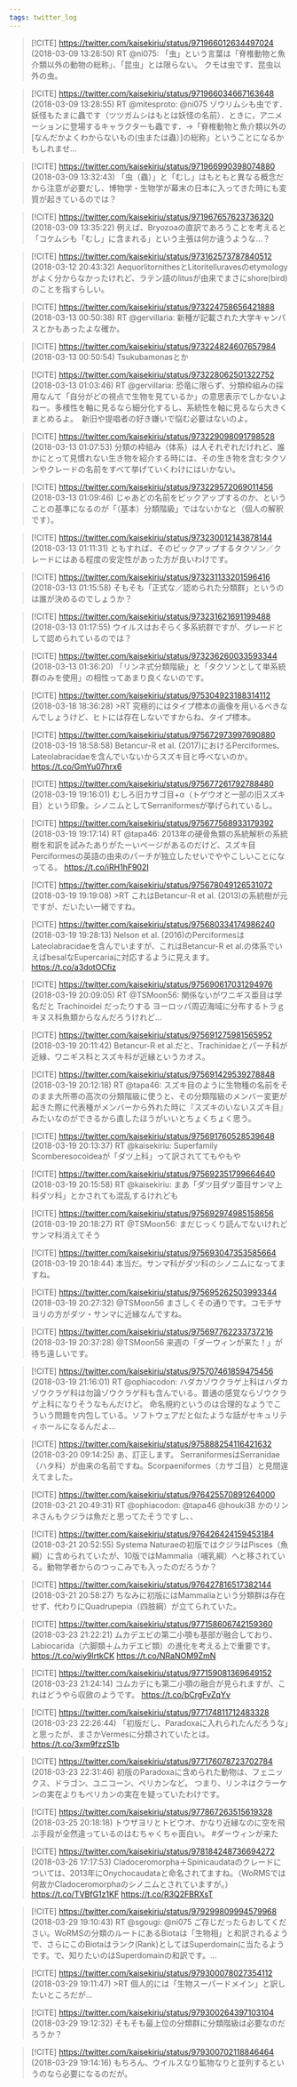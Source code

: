 ```yaml
---
tags: twitter_log
---
```


> [!CITE] https://twitter.com/kaisekiriu/status/971966012634497024 (2018-03-09 13:28:50)
> RT @ni075: 「虫」という言葉は「脊椎動物と魚介類以外の動物の総称」、「昆虫」とは限らない。
> クモは虫です、昆虫以外の虫。

> [!CITE] https://twitter.com/kaisekiriu/status/971966034667163648 (2018-03-09 13:28:55)
> RT @mitesproto: @ni075 ゾウリムシも虫です．妖怪もたまに蟲です（ツツガムシはもとは妖怪の名前）．ときに，アニメーションに登場するキャラクターも蟲です．→「脊椎動物と魚介類以外の[なんだかよくわからないもの(虫または蟲）]の総称」ということになるかもしれませ…

> [!CITE] https://twitter.com/kaisekiriu/status/971966990398074880 (2018-03-09 13:32:43)
> 「虫（蟲）」と「むし」はもともと異なる概念だから注意が必要だし、博物学・生物学が幕末の日本に入ってきた時にも変質が起きているのでは？

> [!CITE] https://twitter.com/kaisekiriu/status/971967657623736320 (2018-03-09 13:35:22)
> 例えば、Bryozoaの直訳であろうことを考えると「コケムシも「むし」に含まれる」という主張は何か違うような…？

> [!CITE] https://twitter.com/kaisekiriu/status/973162573787840512 (2018-03-12 20:43:32)
> AequorlitornithesとLitoritelluravesのetymologyがよく分からなかったけれど、ラテン語のlitusが由来でまさにshore(bird)のことを指すらしい。

> [!CITE] https://twitter.com/kaisekiriu/status/973224758656421888 (2018-03-13 00:50:38)
> RT @gervillaria: 新種が記載された大学キャンパスとかもあったよな確か。

> [!CITE] https://twitter.com/kaisekiriu/status/973224824607657984 (2018-03-13 00:50:54)
> Tsukubamonasとか

> [!CITE] https://twitter.com/kaisekiriu/status/973228062501322752 (2018-03-13 01:03:46)
> RT @gervillaria: 恐竜に限らず、分類枠組みの採用なんて「自分がどの視点で生物を見ているか」の意思表示でしかないよねー。多様性を軸に見るなら細分化するし、系統性を軸に見るなら大きくまとめるよ。　新旧や提唱者の好き嫌いで悩む必要はないのよ。

> [!CITE] https://twitter.com/kaisekiriu/status/973229098091798528 (2018-03-13 01:07:53)
> 分類の枠組み（体系）は人それぞれだけれど、誰かにとって見慣れない生き物を紹介する時には、その生き物を含むタクソンやクレードの名前をすべて挙げていくわけにはいかない。

> [!CITE] https://twitter.com/kaisekiriu/status/973229572069011456 (2018-03-13 01:09:46)
> じゃあどの名前をピックアップするのか、ということの基準になるのが「（基本）分類階級」ではないかなと（個人の解釈です）。

> [!CITE] https://twitter.com/kaisekiriu/status/973230012143878144 (2018-03-13 01:11:31)
> ともすれば、そのピックアップするタクソン／クレードにはある程度の安定性があった方が良いわけです。

> [!CITE] https://twitter.com/kaisekiriu/status/973231133201596416 (2018-03-13 01:15:58)
> そもそも「正式な／認められた分類群」というのは誰が決めるのでしょうか？

> [!CITE] https://twitter.com/kaisekiriu/status/973231621691199488 (2018-03-13 01:17:55)
> ウイルスはおそらく多系統群ですが、グレードとして認められているのでは？

> [!CITE] https://twitter.com/kaisekiriu/status/973236260033593344 (2018-03-13 01:36:20)
> 「リンネ式分類階級」と「タクソンとして単系統群のみを使用」の相性ってあまり良くないのです。

> [!CITE] https://twitter.com/kaisekiriu/status/975304923188314112 (2018-03-18 18:36:28)
> &gt;RT
> 究極的にはタイプ標本の画像を用いるべきなんでしょうけど、ヒトには存在しないですからね、タイプ標本。

> [!CITE] https://twitter.com/kaisekiriu/status/975672973997690880 (2018-03-19 18:58:58)
> Betancur-R et al. (2017)におけるPerciformes、Lateolabracidaeを含んでいないからスズキ目と呼べないのか。https://t.co/GmYu07hrx6

> [!CITE] https://twitter.com/kaisekiriu/status/975677261792788480 (2018-03-19 19:16:01)
> むしろ旧カサゴ目+α（トゲウオと一部の旧スズキ目）という印象。シノニムとしてSerraniformesが挙げられているし。

> [!CITE] https://twitter.com/kaisekiriu/status/975677568933179392 (2018-03-19 19:17:14)
> RT @tapa46: 2013年の硬骨魚類の系統解析の系統樹を和訳を試みたありがたーいページがあるのだけど、スズキ目Perciformesの英語の由来のパーチが独立したせいでややこしいことになってる。
> https://t.co/iRH1hF902I

> [!CITE] https://twitter.com/kaisekiriu/status/975678049126531072 (2018-03-19 19:19:08)
> &gt;RT
> これはBetancur-R et al. (2013)の系統樹が元ですが、だいたい一緒ですね。

> [!CITE] https://twitter.com/kaisekiriu/status/975680334174986240 (2018-03-19 19:28:13)
> Nelson et al. (2016)のPerciformesはLateolabracidaeを含んでいますが、これはBetancur-R et al.の体系でいえばbesalなEupercariaに対応するように見えます。https://t.co/a3dotOCfiz

> [!CITE] https://twitter.com/kaisekiriu/status/975690617031294976 (2018-03-19 20:09:05)
> RT @TSMoon56: 関係ないがワニギス亜目は学名だと
> Trachinoidei
> だったりする
> ヨーロッパ周辺海域に分布するトラｇキヌス科魚類からなんだろうけれど…

> [!CITE] https://twitter.com/kaisekiriu/status/975691275981565952 (2018-03-19 20:11:42)
> Betancur-R et al.だと、Trachinidaeとパーチ科が近縁、ワニギス科とスズキ科が近縁というカオス。

> [!CITE] https://twitter.com/kaisekiriu/status/975691429539278848 (2018-03-19 20:12:18)
> RT @tapa46: スズキ目のように生物種の名前をそのまま大所帯の高次の分類階級に使うと、その分類階級のメンバー変更が起きた際に代表種がメンバーから外れた時に『スズキのいないスズキ目』みたいなのができるから直したほうがいいとちょくちょく思う。

> [!CITE] https://twitter.com/kaisekiriu/status/975691760528539648 (2018-03-19 20:13:37)
> RT @kaisekiriu: Superfamily Scomberesocoideaが「ダツ上科」って訳されててもやもや

> [!CITE] https://twitter.com/kaisekiriu/status/975692351799664640 (2018-03-19 20:15:58)
> RT @kaisekiriu: まあ「ダツ目ダツ亜目サンマ上科ダツ科」とかされても混乱するけれども

> [!CITE] https://twitter.com/kaisekiriu/status/975692974985158656 (2018-03-19 20:18:27)
> RT @TSMoon56: まだじっくり読んでないけれど
> サンマ科消えてそう

> [!CITE] https://twitter.com/kaisekiriu/status/975693047353585664 (2018-03-19 20:18:44)
> 本当だ。サンマ科がダツ科のシノニムになってますね。

> [!CITE] https://twitter.com/kaisekiriu/status/975695262503993344 (2018-03-19 20:27:32)
> @TSMoon56 まさしくその通りです。コモチサヨリの方がダツ・サンマに近縁なんですね。

> [!CITE] https://twitter.com/kaisekiriu/status/975697762233737216 (2018-03-19 20:37:28)
> @TSMoon56 来週の「ダーウィンが来た！」が待ち遠しいです。

> [!CITE] https://twitter.com/kaisekiriu/status/975707461859475456 (2018-03-19 21:16:01)
> RT @ophiacodon: ハダカゾウクラゲ上科はハダカゾウクラゲ科は勿論ゾウクラゲ科も含んでいる。普通の感覚ならゾウクラゲ上科になりそうなもんだけど。
> 命名規約というのは合理的なようでこういう問題を内包している。ソフトウェアだと似たような話がセキュリティホールになるんだよ…

> [!CITE] https://twitter.com/kaisekiriu/status/975888254116421632 (2018-03-20 09:14:25)
> あ、訂正します。
> SerraniformesはSerranidae（ハタ科）が由来の名前ですね。Scorpaeniformes（カサゴ目）と見間違えてました。

> [!CITE] https://twitter.com/kaisekiriu/status/976425570891264000 (2018-03-21 20:49:31)
> RT @ophiacodon: @tapa46 @houki38 かのリンネさんもクジラは魚だと思ってたそうですし、、

> [!CITE] https://twitter.com/kaisekiriu/status/976426424159453184 (2018-03-21 20:52:55)
> Systema Naturaeの初版ではクジラはPisces（魚綱）に含められていたが、10版ではMammalia（哺乳綱）へと移されている。動物学者からのつっこみでも入ったのだろうか？

> [!CITE] https://twitter.com/kaisekiriu/status/976427816517382144 (2018-03-21 20:58:27)
> ちなみに初版にはMammaliaという分類群は存在せず、代わりにQuadrupepia（四肢綱）が立てられていた。

> [!CITE] https://twitter.com/kaisekiriu/status/977158606742159360 (2018-03-23 21:22:21)
> ムカデエビの第二小顎も基部が融合しており、Labiocarida（六脚類＋ムカデエビ類）の進化を考える上で重要です。
> https://t.co/wiy9lrtkCK
> https://t.co/NRaNOM9ZmN

> [!CITE] https://twitter.com/kaisekiriu/status/977159081369649152 (2018-03-23 21:24:14)
> コムカデにも第二小顎の融合が見られますが、これはどうやら収斂のようです。 https://t.co/bCrgFvZqYv

> [!CITE] https://twitter.com/kaisekiriu/status/977174811712483328 (2018-03-23 22:26:44)
> 「初版だし、Paradoxaに入れられたんだろうな」と思ったが、まさかVermesに分類されていたとは。 https://t.co/3xm9fzzS1b

> [!CITE] https://twitter.com/kaisekiriu/status/977176078723702784 (2018-03-23 22:31:46)
> 初版のParadoxaに含められた動物は、フェニックス、ドラゴン、ユニコーン、ペリカンなど。
> つまり、リンネはクラーケンの実在よりもペリカンの実在を疑っていたわけです。

> [!CITE] https://twitter.com/kaisekiriu/status/977867263515619328 (2018-03-25 20:18:18)
> トウザヨリとトビウオ、かなり近縁なのに空を飛ぶ手段が全然違っているのはむちゃくちゃ面白い。
> #ダーウィンが来た

> [!CITE] https://twitter.com/kaisekiriu/status/978184248736694272 (2018-03-26 17:17:53)
> Cladoceromorpha＋Spinicaudataのクレードについては、2013年にOnychocaudataと命名されてますね。（WoRMSでは何故かCladoceromorphaのシノニムとされていますが。）
> https://t.co/TVBfG1z1KF https://t.co/R3Q2FBRXsT

> [!CITE] https://twitter.com/kaisekiriu/status/979299809994579968 (2018-03-29 19:10:43)
> RT @sgougi: @ni075 ご存じだったらおしてください。WoRMSの分類のルートにあるBiotaは「生物相」と和訳されるようで、さらにこのBiotaはランク(Rank)としてはSuperdomainに当たるようです。で、知りたいのはSuperdomainの和訳です。…

> [!CITE] https://twitter.com/kaisekiriu/status/979300078027354112 (2018-03-29 19:11:47)
> &gt;RT
> 個人的には「生物スーパードメイン」と訳したいところだが…

> [!CITE] https://twitter.com/kaisekiriu/status/979300264397103104 (2018-03-29 19:12:32)
> そもそも最上位の分類群に分類階級は必要なのだろうか？

> [!CITE] https://twitter.com/kaisekiriu/status/979300702118846464 (2018-03-29 19:14:16)
> もちろん、ウイルスなり鉱物なりと並列するというのなら必要になるのだが。
